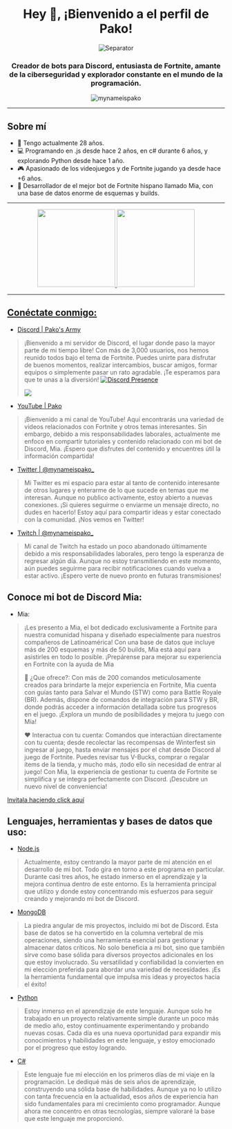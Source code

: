 <h1 align="center" style="border-bottom: none">Hey 👋, ¡Bienvenido a el perfil de Pako!</h1>
<p align="center"> <img src="https://media.discordapp.net/attachments/880106736181207072/1177059832294019132/257076709-25c73d00-10fb-4ec9-800a-2d2c08637fde_copia.png?ex=65712164&is=655eac64&hm=a1452dbe98d0db4a6af4527ac995a7e8acc01eda5b9b6248caeeb89848c3402d&=&format=webp&width=1025&height=11" alt="Separator" /></p>
<h3 align="center">Creador de bots para Discord, entusiasta de Fortnite, amante de la ciberseguridad y explorador constante en el mundo de la programación.</h3>
<p align="center"><img src="https://komarev.com/ghpvc/?username=mynameispako&label=Visitas%20del%20perfil&color=ff0067&style=flat-square" alt="mynameispako" /></p>
<hr/>

## Sobre mí

- 🌱 Tengo actualmente 28 años.
- 💻 Programando en .js desde hace 2 años, en c# durante 6 años, y explorando Python desde hace 1 año.
- 🎮 Apasionado de los videojuegos y de Fortnite jugando ya desde hace +6 años.
- 🤖 Desarrollador de el mejor bot de Fortnite hispano llamado Mia, con una base de datos enorme de esquemas y builds.


<hr />

<div align="center">
  <a href="https://github.com/muniterra">
  <img height="180em" src="https://github-readme-stats.vercel.app/api?username=mynameispako&show_icons=true&theme=great-gatsby&include_all_commits=true&count_private=true"/>
  <img height="180em" src="https://github-readme-stats.vercel.app/api/top-langs/?username=mynameispako&layout=compact&langs_count=7&theme=great-gatsby"/>
</div>

<hr />

## Conéctate conmigo:

- [Discord | Pako's Army](https://dsc.gg/pakosarmy)
> ¡Bienvenido a mi servidor de Discord, el lugar donde paso la mayor parte de mi tiempo libre! Con más de 3,000 usuarios, nos hemos reunido todos bajo el tema de Fortnite. Puedes unirte para disfrutar de buenos momentos, realizar intercambios, buscar amigos, formar equipos o simplemente pasar un rato agradable. ¡Te esperamos para que te unas a la diversión!
> [![Discord Presence](https://lanyard.cnrad.dev/api/345349877502574595?theme=dark?showDisplayName=true?&idleMessage=Ahora%20mismo%20no%20estoy%20haciendo%20nada...&animated=true)](https://discord.com/users/345349877502574595)
> 
> <a href="https://dsc.gg/pakosarmy"><img src="https://discord.com/api/guilds/756859004965093426/widget.png?style=banner2"></a>
- [YouTube | Pako](https://www.youtube.com/channel/UCnTmZG7LXK3HXcB2-FX-UVQ)
> ¡Bienvenido a mi canal de YouTube! Aquí encontrarás una variedad de videos relacionados con Fortnite y otros temas interesantes. Sin embargo, debido a mis responsabilidades laborales, actualmente me enfoco en compartir tutoriales y contenido relacionado con mi bot de Discord, Mia. ¡Espero que disfrutes del contenido y encuentres útil la información compartida! 
- [Twitter | @mynameispako_](https://twitter.com/mynameispako_)
> Mi Twitter es mi espacio para estar al tanto de contenido interesante de otros lugares y enterarme de lo que sucede en temas que me interesan. Aunque no publico activamente, estoy abierto a nuevas conexiones. ¡Si quieres seguirme o enviarme un mensaje directo, no dudes en hacerlo! Estoy aquí para compartir ideas y estar conectado con la comunidad. ¡Nos vemos en Twitter!
- [Twitch | @mynameispako_](https://www.twitch.tv/mynameispako_)
> Mi canal de Twitch ha estado un poco abandonado últimamente debido a mis responsabilidades laborales, pero tengo la esperanza de regresar algún día. Aunque no estoy transmitiendo en este momento, aún puedes seguirme para recibir notificaciones cuando vuelva a estar activo. ¡Espero verte de nuevo pronto en futuras transmisiones!

## Conoce mi bot de Discord Mia:

- Mia:
> ¡Les presento a Mia, el bot dedicado exclusivamente a Fortnite para nuestra comunidad hispana y diseñado especialmente para nuestros compañeros de Latinoamérica! Con una base de datos que incluye más de 200 esquemas y más de 50 builds, Mia está aquí para asistirles en todo lo posible. ¡Prepárense para mejorar su experiencia en Fortnite con la ayuda de Mia
> 
> 🌸 ¿Que ofrece?:
> Con más de 200 comandos meticulosamente creados para brindarte la mejor experiencia en Fortnite, Mia cuenta con guías tanto para Salvar el Mundo (STW) como para Battle Royale (BR). Además, dispone de comandos de integración para STW y BR, donde podrás acceder a información detallada sobre tus progresos en el juego. ¡Explora un mundo de posibilidades y mejora tu juego con Mia!
> 
> ❤️ Interactua con tu cuenta:
> Comandos que interactúan directamente con tu cuenta; desde recolectar las recompensas de Winterfest sin ingresar al juego, hasta enviar mensajes por el chat desde Discord al juego de Fortnite. Puedes revisar tus V-Bucks, comprar o regalar ítems de la tienda, y mucho más, ¡todo ello sin necesidad de entrar al juego! Con Mia, la experiencia de gestionar tu cuenta de Fortnite se simplifica y se integra perfectamente con Discord. ¡Descubre un nuevo nivel de conveniencia!

[Invitala haciendo click aquí](https://dsc.gg/miabot)

## Lenguajes, herramientas y bases de datos que uso:

- [Node.js](https://dsc.gg/pakosarmy)
> Actualmente, estoy centrando la mayor parte de mi atención en el desarrollo de mi bot. Todo gira en torno a este programa en particular. Durante casi tres años, he estado inmerso en el aprendizaje y la mejora continua dentro de este entorno. Es la herramienta principal que utilizo y donde estoy concentrando mis esfuerzos para seguir creando y mejorando mi bot de Discord.
- [MongoDB](https://dsc.gg/pakosarmy)
> La piedra angular de mis proyectos, incluido mi bot de Discord. Esta base de datos se ha convertido en la columna vertebral de mis operaciones, siendo una herramienta esencial para gestionar y almacenar datos críticos. No solo beneficia a mi bot, sino que también sirve como base sólida para diversos proyectos adicionales en los que estoy involucrado. Su versatilidad y confiabilidad la convierten en mi elección preferida para abordar una variedad de necesidades. ¡Es la herramienta fundamental que impulsa mis ideas y proyectos hacia el éxito!
- [Python](https://dsc.gg/pakosarmy)
> Estoy inmerso en el aprendizaje de este lenguaje. Aunque solo he trabajado en un proyecto relativamente simple durante un poco más de medio año, estoy continuamente experimentando y probando nuevas cosas. Cada día es una nueva oportunidad para expandir mis conocimientos y habilidades en este lenguaje, y estoy emocionado por el progreso que estoy logrando.
- [C#](https://dsc.gg/pakosarmy)
> Este lenguaje fue mi elección en los primeros días de mi viaje en la programación. Le dediqué más de seis años de aprendizaje, construyendo una sólida base de habilidades. Aunque ya no lo utilizo con tanta frecuencia en la actualidad, esos años de experiencia han sido fundamentales para mi crecimiento como programador. Aunque ahora me concentro en otras tecnologías, siempre valoraré la base que este lenguaje me proporcionó.
